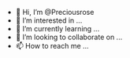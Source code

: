 - 👋 Hi, I’m @Preciousrose
- 👀 I’m interested in ...
- 🌱 I’m currently learning ...
- 💞️ I’m looking to collaborate on ...
- 📫 How to reach me ...

<!---
Preciousrose/Preciousrose is a ✨ special ✨ repository because its `README.md` (this file) appears on your GitHub profile.
You can click the Preview link to take a look at your changes.
--->
